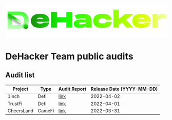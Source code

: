 ![](DeHacker.png)

# DeHacker Team public audits

## Audit list
| Project | Type | Audit Report | Release Date (YYYY-MM-DD) |
|---|---|---|---|
| 1inch | Defi | [link](https://dehacker.io/audit_reports_store/1inch.pdf) | 2022-04-02 |
| TrustFi | Defi | [link](https://dehacker.io/audit_reports_store/trustfi.pdf) | 2022-04-01 |
| CheersLand | GameFi | [link](https://dehacker.io/audit_reports_store/cheersland.pdf) | 2022-03-31 |
